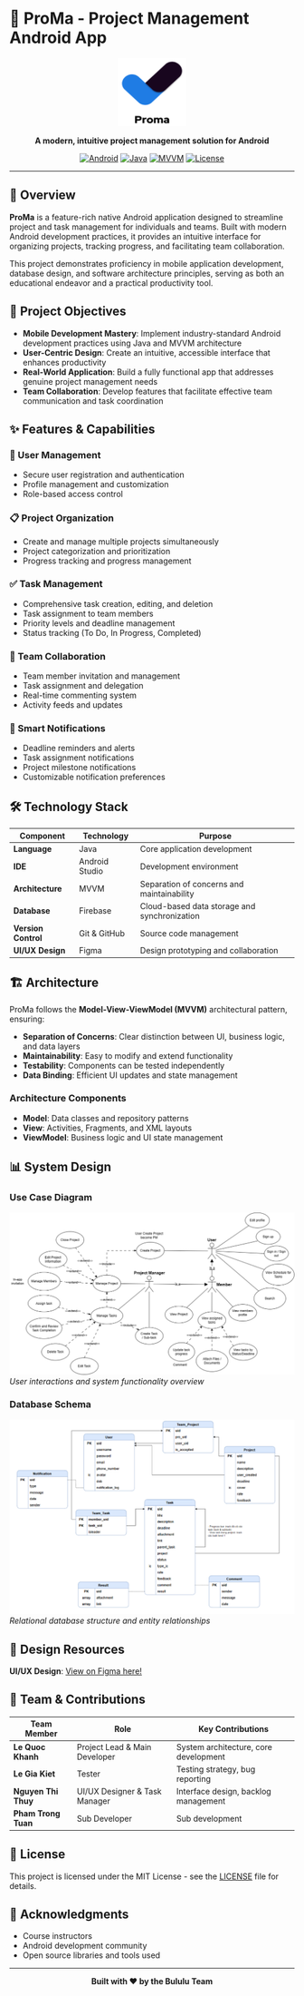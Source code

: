 # 📱 ProMa - Project Management Android App

<div align="center">
  <img src="./assets/app-logo.png" alt="ProMa Logo" width="120" height="120">
  
  **A modern, intuitive project management solution for Android**
  
  [![Android](https://img.shields.io/badge/Platform-Android-brightgreen.svg)](https://android.com)
  [![Java](https://img.shields.io/badge/Language-Java-orange.svg)](https://java.com)
  [![MVVM](https://img.shields.io/badge/Architecture-MVVM-blue.svg)](#architecture)
  [![License](https://img.shields.io/badge/License-MIT-yellow.svg)](LICENSE)
</div>

---

## 🌟 Overview

**ProMa** is a feature-rich native Android application designed to streamline project and task management for individuals and teams. Built with modern Android development practices, it provides an intuitive interface for organizing projects, tracking progress, and facilitating team collaboration.

This project demonstrates proficiency in mobile application development, database design, and software architecture principles, serving as both an educational endeavor and a practical productivity tool.

## 🎯 Project Objectives

- **Mobile Development Mastery**: Implement industry-standard Android development practices using Java and MVVM architecture
- **User-Centric Design**: Create an intuitive, accessible interface that enhances productivity
- **Real-World Application**: Build a fully functional app that addresses genuine project management needs
- **Team Collaboration**: Develop features that facilitate effective team communication and task coordination

## ✨ Features & Capabilities

### 🔐 User Management
- Secure user registration and authentication
- Profile management and customization
- Role-based access control

### 📋 Project Organization
- Create and manage multiple projects simultaneously
- Project categorization and prioritization
- Progress tracking and progress management

### ✅ Task Management
- Comprehensive task creation, editing, and deletion
- Task assignment to team members
- Priority levels and deadline management
- Status tracking (To Do, In Progress, Completed)

### 👥 Team Collaboration
- Team member invitation and management
- Task assignment and delegation
- Real-time commenting system
- Activity feeds and updates

### 🔔 Smart Notifications
- Deadline reminders and alerts
- Task assignment notifications
- Project milestone notifications
- Customizable notification preferences

## 🛠️ Technology Stack

| Component | Technology | Purpose |
|-----------|------------|---------|
| **Language** | Java | Core application development |
| **IDE** | Android Studio | Development environment |
| **Architecture** | MVVM | Separation of concerns and maintainability |
| **Database** | Firebase | Cloud-based data storage and synchronization |
| **Version Control** | Git & GitHub | Source code management |
| **UI/UX Design** | Figma | Design prototyping and collaboration |

## 🏗️ Architecture

ProMa follows the **Model-View-ViewModel (MVVM)** architectural pattern, ensuring:

- **Separation of Concerns**: Clear distinction between UI, business logic, and data layers
- **Maintainability**: Easy to modify and extend functionality
- **Testability**: Components can be tested independently
- **Data Binding**: Efficient UI updates and state management

### Architecture Components
- **Model**: Data classes and repository patterns
- **View**: Activities, Fragments, and XML layouts
- **ViewModel**: Business logic and UI state management

## 📊 System Design

### Use Case Diagram
![Use Case Diagram](./diagrams/Usecase_Diagram.png)
*User interactions and system functionality overview*

### Database Schema
![Database Diagram](./diagrams/Database_Diagram.png)
*Relational database structure and entity relationships*



## 🎨 Design Resources

**UI/UX Design**: [View on Figma here!](https://www.figma.com/design/LdYcIKBEv5f3jAm3mUJEia/Proma?node-id=37-463&t=bwzV1nlFcFu14hxb-1)



## 🤝 Team & Contributions

| Team Member | Role | Key Contributions |
|-------------|------|-------------------|
| **Le Quoc Khanh** | Project Lead & Main Developer | System architecture, core development |
| **Le Gia Kiet** | Tester | Testing strategy, bug reporting |
| **Nguyen Thi Thuy** | UI/UX Designer & Task Manager | Interface design, backlog management |
| **Pham Trong Tuan** | Sub Developer  | Sub development


## 📄 License

This project is licensed under the MIT License - see the [LICENSE](LICENSE) file for details.

## 🙏 Acknowledgments

- Course instructors
- Android development community
- Open source libraries and tools used


---

<div align="center">
  <strong>Built with ❤️ by the Bululu Team</strong>
</div>